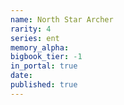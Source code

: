 ```yaml
---
name: North Star Archer
rarity: 4
series: ent
memory_alpha:
bigbook_tier: -1
in_portal: true
date:
published: true
---
```




